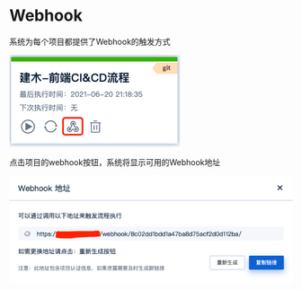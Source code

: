 # Webhook

系统为每个项目都提供了Webhook的触发方式

![Webhook1](images/webhook1.png)

点击项目的webhook按钮，系统将显示可用的Webhook地址

![Webhook2](images/webhook2.png)

